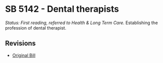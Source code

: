 # SB 5142 - Dental therapists
*Status: First reading, referred to Health & Long Term Care.*
Establishing the profession of dental therapist.

## Revisions
* [Original Bill](1/)